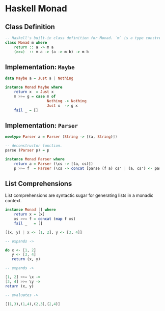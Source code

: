 # Haskell Monad

## Class Definition

```haskell
-- Haskell's built-in class definition for Monad. `m` is a type constructor.
class Monad m where
    return :: a -> m a
    (>>=)  :: m a -> (a -> m b) -> m b
```

## Implementation: `Maybe`

```haskell
data Maybe a = Just a | Nothing

instance Monad Maybe where
    return x  = Just x
    m >>= g = case m of
                   Nothing -> Nothing
                   Just x  -> g x
    fail _ = []
```

## Implementation: `Parser`

```haskell
newtype Parser a = Parser (String -> [(a, String)])

-- deconstructor function.
parse (Parser p) = p

instance Monad Parser where
    return a = Parser (\cs -> [(a, cs)])
    p >>= f  = Parser (\cs -> concat [parse (f a) cs' | (a, cs') <- parse p cs]) 
```

## List Comprehensions

List comprehensions are syntactic sugar for generating lists in a monadic context.

```haskell
instance Monad [] where
    return x = [x]
    xs >>= f = concat (map f xs)
    fail _   = []

[(x, y) | x <- [1, 2], y <- [3, 4]]

-- expands ->

do x <- [1, 2]
   y <- [3, 4]
   return (x, y)

-- expands ->

[1, 2] >>= \x ->
[3, 4] >>= \y ->
return (x, y)

-- evaluates ->

[(1,3),(1,4),(2,3),(2,4)]
```
